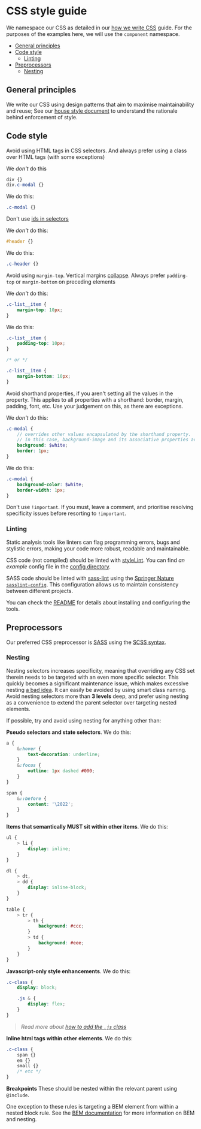 # CSS style guide

We namespace our CSS as detailed in our [how we write CSS](how-we-write-css.md) guide. For the purposes of the examples here, we will use the `component` namespace.

- [General principles](#general-principles)
- [Code style](#code-style)
  - [Linting](#linting)
- [Preprocessors](#preprocessors)
  - [Nesting](#nesting)

## General principles

We write our CSS using design patterns that aim to maximise maintainability and reuse; See our [house style document](../practices/house-style.md) to understand the rationale behind enforcement of style.

## Code style

Avoid using HTML tags in CSS selectors. And always prefer using a class over HTML tags (with some exceptions)

We _don't_ do this
```scss
div {}
div.c-modal {}
```

We do this:
```scss
.c-modal {}
```

Don't use [ids in selectors](http://csswizardry.com/2011/09/when-using-ids-can-be-a-pain-in-the-class/)

We _don't_ do this:
```scss
#header {}
```

We do this:
```scss
.c-header {}
```

Avoid using `margin-top`. Vertical margins [collapse](https://developer.mozilla.org/en-US/docs/Web/CSS/CSS_Box_Model/Mastering_margin_collapsing). Always prefer `padding-top` or `margin-bottom` on preceding elements

We _don't_ do this:
```scss
.c-list__item {
    margin-top: 10px;
}
```

We do this:
```scss
.c-list__item {
    padding-top: 10px;
}

/* or */

.c-list__item {
    margin-bottom: 10px;
}
```

Avoid shorthand properties, if you aren't setting all the values in the property. This applies to all properties with a shorthand: border, margin, padding, font, etc. Use your judgement on this, as there are exceptions.

We _don't_ do this:
```scss
.c-modal {
    // overrides other values encapsulated by the shorthand property.
    // In this case, background-image and its associative properties are set to “none”
    background: $white;
    border: 1px;
}
```

We do this:
```scss
.c-modal {
    background-color: $white;
    border-width: 1px;
}
```

Don't use `!important`. If you must, leave a comment, and prioritise resolving specificity issues before resorting to `!important`.

### Linting

Static analysis tools like linters can flag programming errors, bugs and stylistic errors, making your code more robust, readable and maintainable.

CSS code (not compiled) should be linted with [styleLint](https://github.com/stylelint/stylelint). You can find _an example_ config file in the [config directory](config).

SASS code should be linted with [sass-lint](https://github.com/sasstools/sass-lint) using the [Springer Nature
`sasslint-config`](https://github.com/springernature/sasslint-config-springernature). This configuration allows us to maintain consistency between different projects.

You can check the [README](https://github.com/springernature/sasslint-config-springernature/blob/main/README.md) for details about installing and configuring the tools.

## Preprocessors

Our preferred CSS preprocessor is [SASS](http://sass-lang.com/) using the [SCSS syntax](http://sass-lang.com/documentation/file.SCSS_FOR_SASS_USERS.html).

### Nesting

Nesting selectors increases specificity, meaning that overriding any CSS set therein needs to be targeted with an even more specific selector. This quickly becomes a significant maintenance issue, which makes excessive nesting [a bad idea](http://www.sitepoint.com/beware-selector-nesting-sass/). It can easily be avoided by using smart class naming. Avoid nesting selectors more than **3 levels** deep, and prefer using nesting as a convenience to extend the parent selector over targeting nested elements.

If possible, try and avoid using nesting for anything other than:

**Pseudo selectors and state selectors**. We do this:
```scss
a {
    &:hover {
        text-decoration: underline;
    }
    &:focus {
        outline: 1px dashed #000;
    }
}

span {
    &::before {
        content: '\2022';
    }
}
```

**Items that semantically MUST sit within other items**. We do this:
```scss
ul {
    > li {
        display: inline;
    }
}

dl {
    > dt,
    > dd {
        display: inline-block;
    }
}

table {
    > tr {
        > th {
            background: #ccc;
        }
        > td {
            background: #eee;
        }
    }
}
```

**Javascript-only style enhancements**. We do this:
```scss
.c-class {
	display: block;

    .js & {
        display: flex;
    }
}
```
> _Read more about [how to add the `.js` class](../practices/javascript-styling.md)_

**Inline html tags within other elements**. We do this:
```scss
.c-class {
    span {}
    em {}
    small {}
    /* etc */
}
```

**Breakpoints**
These should be nested within the relevant parent using `@include`.

One exception to these rules is targeting a BEM element from within a nested block rule. See the [BEM documentation](bem-css.md) for more information on BEM and nesting.
